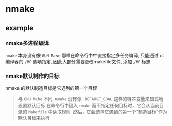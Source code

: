 # nmake

## example

### nmake多进程编译

`nmake` 本身没有像 `GUN Make` 那样在命令行中中直接指定多任务编译, 只能通过 `cl` 编译器的 `/MP` 选项指定, 因此大部分需要更改makefile文件, 添加 `/MP` 标志

### nmake默认制作的目标

nmake 的默认制造目标是它遇到的第一个目标

> 与 `GNU Make` 不同, `nmake` 没有像 `.DEFAULT_GOAL` 这样的特殊变量来显式地设置默认目标
> 在命令行中键入 `nmake` 而不指定任何目标时，它会从当前目录的 `Makefile` 中读取规则. 然后，它会选择它遇到的第一个"制造目标"作为默认目标来执行